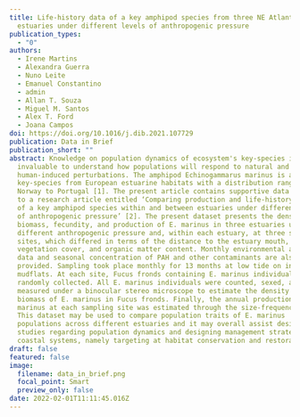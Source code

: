 ```yaml
---
title: Life-history data of a key amphipod species from three NE Atlantic
  estuaries under different levels of anthropogenic pressure
publication_types:
  - "0"
authors:
  - Irene Martins
  - Alexandra Guerra
  - Nuno Leite
  - Emanuel Constantino
  - admin
  - Allan T. Souza
  - Miguel M. Santos
  - Alex T. Ford
  - Joana Campos
doi: https://doi.org/10.1016/j.dib.2021.107729
publication: Data in Brief
publication_short: ""
abstract: Knowledge on population dynamics of ecosystem's key-species is
  invaluable to understand how populations will respond to natural and
  human-induced perturbations. The amphipod Echinogammarus marinus is a
  key-species from European estuarine habitats with a distribution ranging from
  Norway to Portugal [1]. The present article contains supportive data related
  to a research article entitled ‘Comparing production and life-history traits
  of a key amphipod species within and between estuaries under different levels
  of anthropogenic pressure’ [2]. The present dataset presents the density,
  biomass, fecundity, and production of E. marinus in three estuaries under
  different anthropogenic pressure and, within each estuary, at three sampling
  sites, which differed in terms of the distance to the estuary mouth,
  vegetation cover, and organic matter content. Monthly environmental abiotic
  data and seasonal concentration of PAH and other contaminants are also
  provided. Sampling took place monthly for 13 months at low tide on intertidal
  mudflats. At each site, Fucus fronds containing E. marinus individuals were
  randomly collected. All E. marinus individuals were counted, sexed, and
  measured under a binocular stereo microscope to estimate the density and the
  biomass of E. marinus in Fucus fronds. Finally, the annual production of E.
  marinus at each sampling site was estimated through the size-frequency method.
  This dataset may be used to compare population traits of E. marinus
  populations across different estuaries and it may overall assist designing
  studies regarding population dynamics and designing management strategies in
  coastal systems, namely targeting at habitat conservation and restoration.
draft: false
featured: false
image:
  filename: data_in_brief.png
  focal_point: Smart
  preview_only: false
date: 2022-02-01T11:11:45.016Z
---
```

